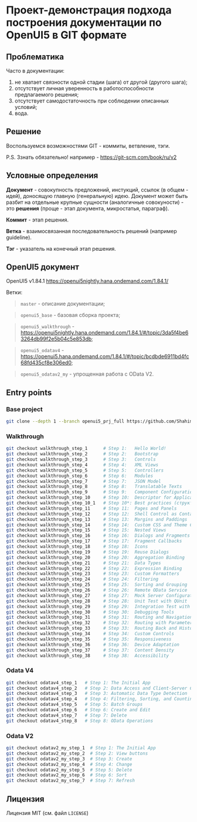 # Проект-демонстрация подхода построения документации по OpenUI5 в GIT формате

## Проблематика

Часто в документации:
1. не хватает связности одной стадии (шага) от другой (другого шага);
2. отсутствует личная уверенность в работоспособности предлагаемого решения;
3. отсутствует самодостаточность при соблюдении описанных условий;
4. вода.

## Решение

Воспользуемся возможностями GIT - коммиты, ветвление, тэги.

P.S. Ззнать обязательно! например - https://git-scm.com/book/ru/v2

## Условные определения

**Документ** - совокупность предложений, инстукций, ссылок (в общем - идей), доносящую главную (генеральную) идею. Документ может быть разбит на отдельные крупные сущности (аналогичные совокуности) - это **решения** (проще - этап документа, микростатья, параграф).

**Коммит** - этап решения.

**Ветка** - взаимосвязанная последовательность решений (например guideline).

**Тэг** - указатель на конечный этап решения.

## OpenUI5 документ

OpenUI5 v1.84.1 https://openui5nightly.hana.ondemand.com/1.84.1/

Ветки:

>`master` - описание документации;

>`openui5_base` - базовая сборка проекта;

>`openui5_walkthrough` - https://openui5nightly.hana.ondemand.com/1.84.1/#/topic/3da5f4be63264db99f2e5b04c5e853db;

>`openui5_odatav4` - https://openui5.hana.ondemand.com/1.84.1/#/topic/bcdbde6911bd4fc68fd435cf8e306ed0;

>`openui5_odatav2_my` - упрощенная работа с OData V2.

## Entry points

### Base project

```bash
git clone --depth 1 --branch openui5_prj_full https://github.com/Shahimat/OpenUI5_StepByStep      # Full version
```

### Walkthrough

```bash
git checkout walkthrough_step_1      # Step 1:   Hello World!
git checkout walkthrough_step_2      # Step 2:   Bootstrap
git checkout walkthrough_step_3      # Step 3:   Controls
git checkout walkthrough_step_4      # Step 4:   XML Views
git checkout walkthrough_step_5      # Step 5:   Controllers
git checkout walkthrough_step_6      # Step 6:   Modules
git checkout walkthrough_step_7      # Step 7:   JSON Model
git checkout walkthrough_step_8      # Step 8:   Translatable Texts
git checkout walkthrough_step_9      # Step 9:   Component Configuration
git checkout walkthrough_step_10     # Step 10:  Descriptor for Applications
git checkout walkthrough_step_10_1   # Step 10*: Best practices (структура папок проекта)
git checkout walkthrough_step_11     # Step 11:  Pages and Panels
git checkout walkthrough_step_12     # Step 12:  Shell Control as Container 
git checkout walkthrough_step_13     # Step 13:  Margins and Paddings
git checkout walkthrough_step_14     # Step 14:  Custom CSS and Theme Colors
git checkout walkthrough_step_15     # Step 15:  Nested Views
git checkout walkthrough_step_16     # Step 16:  Dialogs and Fragments
git checkout walkthrough_step_17     # Step 17:  Fragment Callbacks
git checkout walkthrough_step_18     # Step 18:  Icons
git checkout walkthrough_step_19     # Step 19:  Reuse Dialogs
git checkout walkthrough_step_20     # Step 20:  Aggregation Binding
git checkout walkthrough_step_21     # Step 21:  Data Types
git checkout walkthrough_step_22     # Step 22:  Expression Binding
git checkout walkthrough_step_23     # Step 23:  Custom Formatters
git checkout walkthrough_step_24     # Step 24:  Filtering
git checkout walkthrough_step_25     # Step 25:  Sorting and Grouping
git checkout walkthrough_step_26     # Step 26:  Remote OData Service
git checkout walkthrough_step_27     # Step 27:  Mock Server Configuration
git checkout walkthrough_step_28     # Step 28:  Unit Test with QUnit
git checkout walkthrough_step_29     # Step 29:  Integration Test with OPA
git checkout walkthrough_step_30     # Step 30:  Debugging Tools
git checkout walkthrough_step_31     # Step 31:  Routing and Navigation
git checkout walkthrough_step_32     # Step 32:  Routing with Parameters
git checkout walkthrough_step_33     # Step 33:  Routing Back and History
git checkout walkthrough_step_34     # Step 34:  Custom Controls
git checkout walkthrough_step_35     # Step 35:  Responsiveness
git checkout walkthrough_step_36     # Step 36:  Device Adaptation
git checkout walkthrough_step_37     # Step 37:  Content Density
git checkout walkthrough_step_38     # Step 38:  Accessibility
```

### Odata V4

```bash
git checkout odatav4_step_1   # Step 1: The Initial App
git checkout odatav4_step_2   # Step 2: Data Access and Client-Server Communication
git checkout odatav4_step_3   # Step 3: Automatic Data Type Detection
git checkout odatav4_step_4   # Step 4: Filtering, Sorting, and Counting
git checkout odatav4_step_5   # Step 5: Batch Groups
git checkout odatav4_step_6   # Step 6: Create and Edit
git checkout odatav4_step_7   # Step 7: Delete
git checkout odatav4_step_8   # Step 8: OData Operations
```

### Odata V2

```bash
git checkout odatav2_my_step_1  # Step 1: The Initial App
git checkout odatav2_my_step_2  # Step 2: View buttons
git checkout odatav2_my_step_3  # Step 3: Create
git checkout odatav2_my_step_4  # Step 4: Change
git checkout odatav2_my_step_5  # Step 5: Delete
git checkout odatav2_my_step_6  # Step 6: Sort
git checkout odatav2_my_step_7  # Step 7: Refresh
```

## Лицензия

Лицензия MIT (см. файл `LICENSE`)